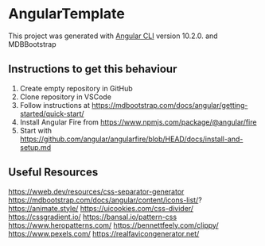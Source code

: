 # AngularTemplate

This project was generated with [Angular CLI](https://github.com/angular/angular-cli) version 10.2.0. and MDBBootstrap

## Instructions to get this behaviour

1. Create empty repository in GitHub
2. Clone repository in VSCode
3. Follow instructions at https://mdbootstrap.com/docs/angular/getting-started/quick-start/
4. Install Angular Fire from https://www.npmjs.com/package/@angular/fire
5. Start with https://github.com/angular/angularfire/blob/HEAD/docs/install-and-setup.md

## Useful Resources
https://wweb.dev/resources/css-separator-generator
https://mdbootstrap.com/docs/angular/content/icons-list/?
https://animate.style/
https://uicookies.com/css-divider/
https://cssgradient.io/
https://bansal.io/pattern-css
https://www.heropatterns.com/
https://bennettfeely.com/clippy/
https://www.pexels.com/
https://realfavicongenerator.net/
